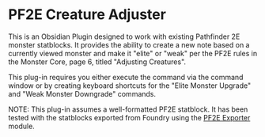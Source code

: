 # PF2E Creature Adjuster

This is an Obsidian Plugin designed to work with existing Pathfinder 2E monster
statblocks.   It provides the ability to create a new note based on a currently viewed
monster and make it "elite" or "weak" per the PF2E rules in the Monster Core, page 
6, titled "Adjusting Creatures".

This plug-in requires you either execute the command via the command window or by
creating keyboard shortcuts for the "Elite Monster Upgrade" and "Weak Monster 
Downgrade" commands.

NOTE: This plug-in assumes a well-formatted PF2E statblock.  It has been tested
with the statblocks exported from Foundry using the 
[PF2E Exporter](https://github.com/MostTornBrain/pf2e-md-exporter) module.


